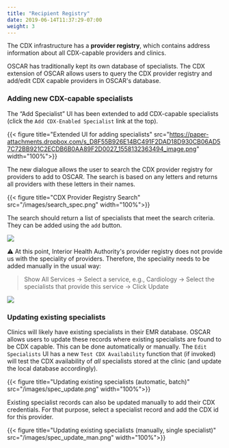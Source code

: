 ```yaml
---
title: "Recipient Registry"
date: 2019-06-14T11:37:29-07:00
weight: 3
---
```


The CDX infrastructure has a **provider registry**, which contains address information about all CDX-capable providers and clinics.

OSCAR has traditionally kept its own database of specialists. The CDX extension of OSCAR allows users to query the CDX provider registry and add/edit CDX capable providers in OSCAR's database.

### Adding new CDX-capable specialists
The “Add Specialist” UI has been extended to add CDX-capable specialists (click the `Add CDX-Enabled Specialist` link at the top).


{{< figure title="Extended UI for adding specialists" src="https://paper-attachments.dropbox.com/s_D8F55B926E14BC491F2DAD18D930CB06AD57C72BB921C2ECDB6B0AA89F2D0027_1558132363494_image.png" width="100%">}}

The new dialogue allows the user to search the CDX provider registry for providers to add to OSCAR. The search is based on any letters and returns all providers with these letters in their names.

{{< figure title="CDX Provider Registry Search" src="/images/search_spec.png" width="100%">}}

The search should return a list of specialists that meet the search criteria. They can be added using the `add` button.

![](https://paper-attachments.dropbox.com/s_D8F55B926E14BC491F2DAD18D930CB06AD57C72BB921C2ECDB6B0AA89F2D0027_1558132543256_image.png)

⚠️ At this point, Interior Health Authority's provider registry does not provide us with the speciality of providers. Therefore, the speciality needs to be added manually in the usual way:

> Show All Services → Select a service, e.g., Cardiology → Select the specialists that provide this service → Click Update


![](https://paper-attachments.dropbox.com/s_D8F55B926E14BC491F2DAD18D930CB06AD57C72BB921C2ECDB6B0AA89F2D0027_1558132847335_image.png)

### Updating existing specialists

Clinics will likely have existing specialists in their EMR database. OSCAR allows users to update these records where existing specialists are found to be CDX capable. This can be done automatically or manually. The `Edit Specialists` UI has a new `Test CDX Availability` function that (if invoked) will test the CDX availability of *all* specialists stored at the clinic (and update the local database accordingly).

{{< figure title="Updating existing specialists (automatic, batch)" src="/images/spec_update.png" width="100%">}}

Existing specialist records can also be updated manually to add their CDX credentials. For that purpose, select a specialist record and add the CDX id for this provider.

{{< figure title="Updating existing specialists (manually, single specialist)" src="/images/spec_update_man.png" width="100%">}}
